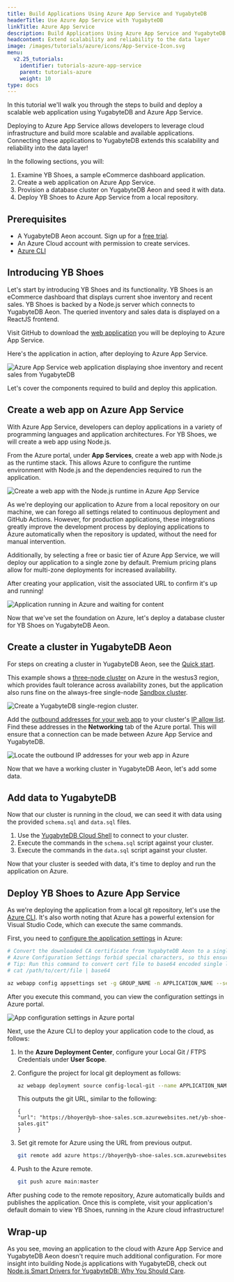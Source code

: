 ```yaml
---
title: Build Applications Using Azure App Service and YugabyteDB
headerTitle: Use Azure App Service with YugabyteDB
linkTitle: Azure App Service
description: Build Applications Using Azure App Service and YugabyteDB
headcontent: Extend scalability and reliability to the data layer
image: /images/tutorials/azure/icons/App-Service-Icon.svg
menu:
  v2.25_tutorials:
    identifier: tutorials-azure-app-service
    parent: tutorials-azure
    weight: 10
type: docs
---
```


In this tutorial we'll walk you through the steps to build and deploy a scalable web application using YugabyteDB and Azure App Service.

Deploying to Azure App Service allows developers to leverage cloud infrastructure and build more scalable and available applications. Connecting these applications to YugabyteDB extends this scalability and reliability into the data layer!

In the following sections, you will:

1. Examine YB Shoes, a sample eCommerce dashboard application.
1. Create a web application on Azure App Service.
1. Provision a database cluster on YugabyteDB Aeon and seed it with data.
1. Deploy YB Shoes to Azure App Service from a local repository.

## Prerequisites

- A YugabyteDB Aeon account. Sign up for a [free trial](https://cloud.yugabyte.com/signup/).
- An Azure Cloud account with permission to create services.
- [Azure CLI](https://learn.microsoft.com/en-us/cli/azure/)

## Introducing YB Shoes

Let's start by introducing YB Shoes and its functionality. YB Shoes is an eCommerce dashboard that displays current shoe inventory and recent sales. YB Shoes is backed by a Node.js server which connects to YugabyteDB Aeon. The queried inventory and sales data is displayed on a ReactJS frontend.

Visit GitHub to download the [web application](https://github.com/YugabyteDB-Samples/yugabytedb-azure-app-service-demo-nodejs) you will be deploying to Azure App Service.

Here's the application in action, after deploying to Azure App Service.

![Azure App Service web application displaying shoe inventory and recent sales from YugabyteDB](/images/tutorials/azure/azure-app-service/yb-shoes.png)

Let's cover the components required to build and deploy this application.

## Create a web app on Azure App Service

With Azure App Service, developers can deploy applications in a variety of programming languages and application architectures. For YB Shoes, we will create a web app using Node.js.

From the Azure portal, under **App Services**, create a web app with Node.js as the runtime stack. This allows Azure to configure the runtime environment with Node.js and the dependencies required to run the application.

![Create a web app with the Node.js runtime in Azure App Service](/images/tutorials/azure/azure-app-service/azure-web-app.png)

As we're deploying our application to Azure from a local repository on our machine, we can forego all settings related to continuous deployment and GitHub Actions. However, for production applications, these integrations greatly improve the development process by deploying applications to Azure automatically when the repository is updated, without the need for manual intervention.

Additionally, by selecting a free or basic tier of Azure App Service, we will deploy our application to a single zone by default. Premium pricing plans allow for multi-zone deployments for increased availability.

After creating your application, visit the associated URL to confirm it's up and running!

![Application running in Azure and waiting for content](/images/tutorials/azure/azure-app-service/azure-app-running.png)

Now that we've set the foundation on Azure, let's deploy a database cluster for YB Shoes on YugabyteDB Aeon.

## Create a cluster in YugabyteDB Aeon

For steps on creating a cluster in YugabyteDB Aeon, see the [Quick start](../../../yugabyte-cloud/managed-freetrial/).

This example shows a [three-node cluster](../../../yugabyte-cloud/cloud-basics/create-clusters/create-single-region/) on Azure in the westus3 region, which provides fault tolerance across availability zones, but the application also runs fine on the always-free single-node [Sandbox cluster](../../../yugabyte-cloud/cloud-basics/create-clusters/create-clusters-free/).

![Create a YugabyteDB single-region cluster.](/images/tutorials/azure/azure-app-service/yb-create-cluster.png)

Add the [outbound addresses for your web app](https://learn.microsoft.com/en-us/azure/app-service/overview-inbound-outbound-ips) to your cluster's [IP allow list](../../../yugabyte-cloud/cloud-secure-clusters/add-connections/). Find these addresses in the **Networking** tab of the Azure portal. This will ensure that a connection can be made between Azure App Service and YugabyteDB.

![Locate the outbound IP addresses for your web app in Azure](/images/tutorials/azure/azure-app-service/azure-outbound-traffic.png)

Now that we have a working cluster in YugabyteDB Aeon, let's add some data.

## Add data to YugabyteDB

Now that our cluster is running in the cloud, we can seed it with data using the provided `schema.sql` and `data.sql` files.

1. Use the [YugabyteDB Cloud Shell](../../../yugabyte-cloud/cloud-connect/connect-cloud-shell/) to connect to your cluster.
1. Execute the commands in the `schema.sql` script against your cluster.
1. Execute the commands in the `data.sql` script against your cluster.

Now that your cluster is seeded with data, it's time to deploy and run the application on Azure.

## Deploy YB Shoes to Azure App Service

As we're deploying the application from a local git repository, let's use the [Azure CLI](https://learn.microsoft.com/en-us/cli/azure/). It's also worth noting that Azure has a powerful extension for Visual Studio Code, which can execute the same commands.

First, you need to [configure the application settings](https://learn.microsoft.com/en-us/cli/azure/webapp/config/appsettings?view=azure-cli-latest) in Azure:

```sh
# Convert the downloaded CA certificate from YugabyteDB Aeon to a single line string, then Base64 encode it
# Azure Configuration Settings forbid special characters, so this ensures the cert can be passed properly to our application
# Tip: Run this command to convert cert file to base64 encoded single line string:
# cat /path/to/cert/file | base64

az webapp config appsettings set -g GROUP_NAME -n APPLICATION_NAME --setting DB_HOST=[YB_DB_HOST] DB_USERNAME=admin DB_PASSWORD=[YB_DB_PASSWORD] DB_CERTIFICATE=[BASE_64_ENCODED_DB_CERTIFICATE]
```

After you execute this command, you can view the configuration settings in Azure portal.

![App configuration settings in Azure portal](/images/tutorials/azure/azure-app-service/azure-configuration.png)

Next, use the Azure CLI to deploy your application code to the cloud, as follows:

1. In the **Azure Deployment Center**, configure your Local Git / FTPS Credentials under **User Scope**.
1. Configure the project for local git deployment as follows:

    ```sh
    az webapp deployment source config-local-git --name APPLICATION_NAME --resource-group RESOURCE_GROUP
    ```

    This outputs the git URL, similar to the following:

    ```output
    {
    "url": "https://bhoyer@yb-shoe-sales.scm.azurewebsites.net/yb-shoe-sales.git"
    }
    ```

1. Set git remote for Azure using the URL from previous output.

    ```sh
    git remote add azure https://bhoyer@yb-shoe-sales.scm.azurewebsites.net/yb-shoe-sales.git
    ```

1. Push to the Azure remote.

    ```sh
    git push azure main:master
    ```

After pushing code to the remote repository, Azure automatically builds and publishes the application. Once this is complete, visit your application's default domain to view YB Shoes, running in the Azure cloud infrastructure!

## Wrap-up

As you see, moving an application to the cloud with Azure App Service and YugabyteDB Aeon doesn't require much additional configuration. For more insight into building Node.js applications with YugabyteDB, check out [Node.js Smart Drivers for YugabyteDB: Why You Should Care](https://www.yugabyte.com/blog/node-js-smart-drivers-for-yugabytedb/).
